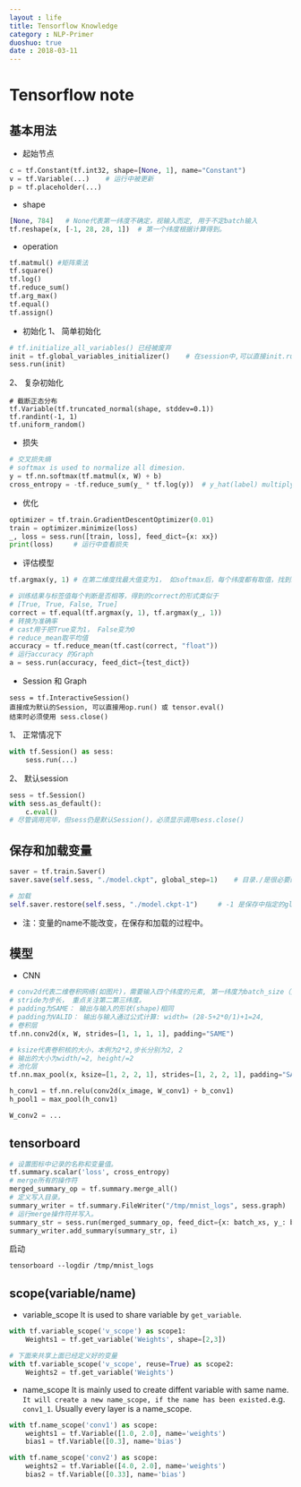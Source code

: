 ```yaml
---
layout : life
title: Tensorflow Knowledge
category : NLP-Primer
duoshuo: true
date : 2018-03-11
---
```


# Tensorflow note

## 基本用法
* 起始节点
```python
c = tf.Constant(tf.int32, shape=[None, 1], name="Constant")
v = tf.Variable(...)    # 运行中被更新
p = tf.placeholder(...)
```

* shape
```python
[None, 784]   # None代表第一纬度不确定，视输入而定, 用于不定batch输入
tf.reshape(x, [-1, 28, 28, 1])  # 第一个纬度根据计算得到。
```
* operation
```python
tf.matmul() #矩阵乘法
tf.square()
tf.log()
tf.reduce_sum()
tf.arg_max()    
tf.equal()
tf.assign()
```
* 初始化
1、 简单初始化
```python
# tf.initialize_all_variables() 已经被废弃
init = tf.global_variables_initializer()    # 在session中,可以直接init.run()
sess.run(init)
```
2、 复杂初始化
```
# 截断正态分布
tf.Variable(tf.truncated_normal(shape, stddev=0.1))
tf.randint(-1, 1)
tf.uniform_random()
```
* 损失
```python
# 交叉损失熵
# softmax is used to normalize all dimesion.
y = tf.nn.softmax(tf.matmul(x, W) + b)
cross_entropy = -tf.reduce_sum(y_ * tf.log(y))  # y_hat(label) multiply log(y)
```
* 优化
```python
optimizer = tf.train.GradientDescentOptimizer(0.01)
train = optimizer.minimize(loss)
_, loss = sess.run([train, loss], feed_dict={x: xx})
print(loss)     # 运行中查看损失    
```

* 评估模型
```python
tf.argmax(y, 1) # 在第二维度找最大值变为1， 如softmax后，每个纬度都有取值，找到最大值变为1， 第一维度用于batch

# 训练结果与标签值每个判断是否相等，得到的correct的形式类似于
# [True, True, False, True]
correct = tf.equal(tf.argmax(y, 1), tf.argmax(y_, 1))
# 转换为准确率
# cast用于把True变为1， False变为0
# reduce_mean取平均值
accuracy = tf.reduce_mean(tf.cast(correct, "float"))
# 运行accuracy 的Graph
a = sess.run(accuracy, feed_dict={test_dict})
```

* Session 和 Graph
```
sess = tf.InteractiveSession() 
直接成为默认的Session, 可以直接用op.run() 或 tensor.eval()
结束时必须使用 sess.close()
```
1、 正常情况下
```python
with tf.Session() as sess:
    sess.run(...)
```
2、 默认session
```python
sess = tf.Session()
with sess.as_default():
    c.eval()
# 尽管调用完毕，但sess仍是默认Session()，必须显示调用sess.close()
```
## 保存和加载变量
```python
saver = tf.train.Saver()
saver.save(self.sess, "./model.ckpt", global_step=1)    # 目录./是很必要的，或者用os.path.join(...)

# 加载
self.saver.restore(self.sess, "./model.ckpt-1")     # -1 是保存中指定的global_step
```
* 注：变量的name不能改变，在保存和加载的过程中。

## 模型
* CNN
```python
# conv2d代表二维卷积网络(如图片)，需要输入四个纬度的元素, 第一纬度为batch_size（无意义）, 第二、三分别维宽和高，第四个纬度为每个元素的通道数，如黑白为1， 彩色为3.
# stride为步长， 重点关注第二第三纬度。
# padding为SAME： 输出与输入的形状(shape)相同
# padding为VALID： 输出与输入通过公式计算: width= (28-5+2*0/1)+1=24, 
# 卷积层
tf.nn.conv2d(x, W, strides=[1, 1, 1, 1], padding="SAME")

# ksize代表卷积核的大小，本例为2*2,步长分别为2, 2
# 输出的大小为width/=2, height/=2
# 池化层
tf.nn.max_pool(x, ksize=[1, 2, 2, 1], strides=[1, 2, 2, 1], padding="SAME")

h_conv1 = tf.nn.relu(conv2d(x_image, W_conv1) + b_conv1)
h_pool1 = max_pool(h_conv1)

W_conv2 = ...
```

## tensorboard
```python
# 设置图标中记录的名称和变量值。
tf.summary.scalar('loss', cross_entropy)
# merge所有的操作符
merged_summary_op = tf.summary.merge_all()
# 定义写入目录。
summary_writer = tf.summary.FileWriter("/tmp/mnist_logs", sess.graph)
# 运行merge操作符并写入。
summary_str = sess.run(merged_summary_op, feed_dict={x: batch_xs, y_: batch_ys})
summary_writer.add_summary(summary_str, i)
```
启动
```
tensorboard --logdir /tmp/mnist_logs
```

## scope(variable/name)
- variable_scope
It is used to share variable by `get_variable`. 
```python
with tf.variable_scope('v_scope') as scope1:
    Weights1 = tf.get_variable('Weights', shape=[2,3])

# 下面来共享上面已经定义好的变量
with tf.variable_scope('v_scope', reuse=True) as scope2:
    Weights2 = tf.get_variable('Weights')
```
- name_scope
It is mainly used to create diffent variable with same name. `It will create a new name_scope, if the name has been existed.`e.g. `conv1_1`.
Usually every layer is a name_scope.
```python
with tf.name_scope('conv1') as scope:
    weights1 = tf.Variable([1.0, 2.0], name='weights')
    bias1 = tf.Variable([0.3], name='bias')

with tf.name_scope('conv2') as scope:
    weights2 = tf.Variable([4.0, 2.0], name='weights')
    bias2 = tf.Variable([0.33], name='bias')
```
